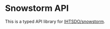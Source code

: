 # Snowstorm API

This is a typed API library for [IHTSDO/snowstorm](https://github.com/IHTSDO/snowstorm).

